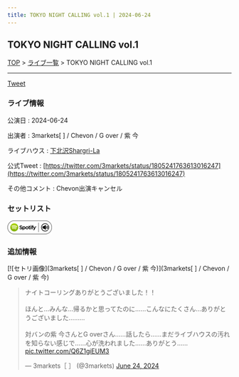 ```yaml
---
title: TOKYO NIGHT CALLING vol.1 | 2024-06-24
---
```

## TOKYO NIGHT CALLING vol.1

[TOP](/setlist/) > [ライブ一覧](lives.html) > TOKYO NIGHT CALLING vol.1

___

<a href="https://twitter.com/share?ref_src=twsrc%5Etfw" data-text="3markets[ ]セットリスト > TOKYO NIGHT CALLING vol.1" class="twitter-share-button" data-via="3markets" data-hashtags="3markets" data-related="3markets" data-show-count="false">Tweet</a>

### ライブ情報

公演日
:    2024-06-24

出演者
:    3markets[ ] / Chevon / G over / 紫 今

ライブハウス
:    [下北沢Shargri-La](livehouse012.html)

公式Tweet
:    [https://twitter.com/3markets/status/1805241763613016247](https://twitter.com/3markets/status/1805241763613016247)

その他コメント
:    Chevon出演キャンセル

### セットリスト


[![play with spotify](images/spotify-icon.png)](https://open.spotify.com/playlist/7mVmoeNTaxKD17cJTWaELC)





### 追加情報

[![セトリ画像](3markets[ ] / Chevon / G over / 紫 今)](3markets[ ] / Chevon / G over / 紫 今)


<blockquote class="twitter-tweet"><p lang="ja" dir="ltr">ナイトコーリングありがとうございました！！<br><br>ほんと…みんな…帰るかと思ってたのに……こんなにたくさん…ありがとうございました………<br><br>対バンの紫 今さんとG overさん……話したら……まだライブハウスの汚れを知らない感じで……心が洗われました……ありがとう…… <a href="https://t.co/Q6Z1giEUM3">pic.twitter.com/Q6Z1giEUM3</a></p>&mdash; 3markets［ ］ (@3markets) <a href="https://twitter.com/3markets/status/1805241763613016247?ref_src=twsrc%5Etfw">June 24, 2024</a></blockquote>
<script async src="https://platform.twitter.com/widgets.js" charset="utf-8"></script>




<script async src="https://platform.twitter.com/widgets.js" charset="utf-8"></script>